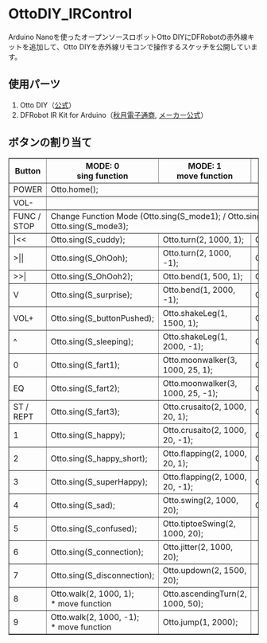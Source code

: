 # OttoDIY_IRControl
Arduino Nanoを使ったオープンソースロボットOtto DIYにDFRobotの赤外線キットを追加して、Otto DIYを赤外線リモコンで操作するスケッチを公開しています。
## 使用パーツ
1. Otto DIY（[公式](https://www.ottodiy.com/)）
2. DFRobot IR Kit for Arduino（[秋月電子通商](http://akizukidenshi.com/catalog/g/gM-07042/), [メーカー公式](https://wiki.dfrobot.com/IR_Kit_SKU_DFR0107_)）
## ボタンの割り当て
<table border="1">
  <tr>
      <th>Button</th>
      <th>MODE: 0<br>sing function</th>
      <th>MODE: 1<br>move function</th>
      <th>MODE: 2<br>playGesture function</th>
  </tr>
  <tr>
      <td>POWER</td>
      <td colspan="3">Otto.home();</td>
  </tr>
  <tr>
      <td>VOL-</td>
      <td colspan="3"></td>
  </tr>
  <tr>
      <td>FUNC / STOP</td>
      <td colspan="3">Change Function Mode (Otto.sing(S_mode1); / Otto.sing(S_mode2); / Otto.sing(S_mode3);</td>
  </tr>
  <tr>
    <td>|<<</td>
    <td>Otto.sing(S_cuddy);</td>
    <td>Otto.turn(2, 1000, 1);</td>
    <td>Otto.playGesture(OttoHappy);</td>
  </tr>  
  <tr>
    <td>>||</td>
    <td>Otto.sing(S_OhOoh);</td>
    <td>Otto.turn(2, 1000, -1);</td>
    <td>Otto.playGesture(OttoSuperHappy);</td>
  </tr>
  <tr>
    <td>>>|</td>
    <td>Otto.sing(S_OhOoh2);</td>
    <td>Otto.bend(1, 500, 1);</td>
    <td>Otto.playGesture(OttoSad);</td>
  </tr>
  <tr>
    <td>V</td>
    <td>Otto.sing(S_surprise);</td>
    <td>Otto.bend(1, 2000, -1);</td>
    <td>Otto.playGesture(OttoVictory);</td>
  </tr>
  <tr>
    <td>VOL+</td>
    <td>Otto.sing(S_buttonPushed);</td>
    <td>Otto.shakeLeg(1, 1500, 1);</td>
    <td>Otto.playGesture(OttoAngry);</td>
  </tr>
  <tr>
    <td>^</td>
    <td>Otto.sing(S_sleeping);</td>
    <td>Otto.shakeLeg(1, 2000, -1);</td>
    <td>Otto.playGesture(OttoSleeping);</td>
  </tr>
  <tr>
    <td>0</td>
    <td>Otto.sing(S_fart1);</td>
    <td>Otto.moonwalker(3, 1000, 25, 1);</td>
    <td>Otto.playGesture(OttoFretful);</td>
  </tr>
  <tr>
    <td>EQ</td>
    <td>Otto.sing(S_fart2);</td>
    <td>Otto.moonwalker(3, 1000, 25, -1);</td>
    <td>Otto.playGesture(OttoLove);</td>
  </tr>
  <tr>
    <td>ST / REPT</td>
    <td>Otto.sing(S_fart3);</td>
    <td>Otto.crusaito(2, 1000, 20, 1);</td>
    <td>Otto.playGesture(OttoConfused);</td>
  </tr>
  <tr>
    <td>1</td>
    <td>Otto.sing(S_happy);</td>
    <td>Otto.crusaito(2, 1000, 20, -1);</td>
    <td>Otto.playGesture(OttoFart);</td>
  </tr>
  <tr>
    <td>2</td>
    <td>Otto.sing(S_happy_short);</td>
    <td>Otto.flapping(2, 1000, 20, 1);</td>
    <td>Otto.playGesture(OttoWave);</td>
  </tr>
  <tr>
    <td>3</td>
    <td>Otto.sing(S_superHappy);</td>
    <td>Otto.flapping(2, 1000, 20, -1);</td>
    <td>Otto.playGesture(OttoMagic);</td>
  </tr>
  <tr>
    <td>4</td>
    <td>Otto.sing(S_sad);</td>
    <td>Otto.swing(2, 1000, 20);</td>
    <td>Otto.playGesture(OttoFail);</td>
  </tr>
  <tr>
    <td>5</td>
    <td>Otto.sing(S_confused);</td>
    <td>Otto.tiptoeSwing(2, 1000, 20);</td>
    <td></td>
  <tr>
  <tr>
    <td>6</td>
    <td>Otto.sing(S_connection);</td>
    <td>Otto.jitter(2, 1000, 20);</td>
    <td></td>
  </tr>
  <tr>
    <td>7</td>
    <td>Otto.sing(S_disconnection);</td>
    <td>Otto.updown(2, 1500, 20);</td>
    <td></td>
  </tr>
  <tr>
    <td>8</td>
    <td>Otto.walk(2, 1000, 1);<br>* move function</td>
    <td>Otto.ascendingTurn(2, 1000, 50);</td>
    <td></td>	
  </tr>
  <tr>
    <td>9</td>
    <td>Otto.walk(2, 1000, -1);<br>* move function</td>
    <td>Otto.jump(1, 2000);</td>
    <td></td>
  </tr>
</table>
